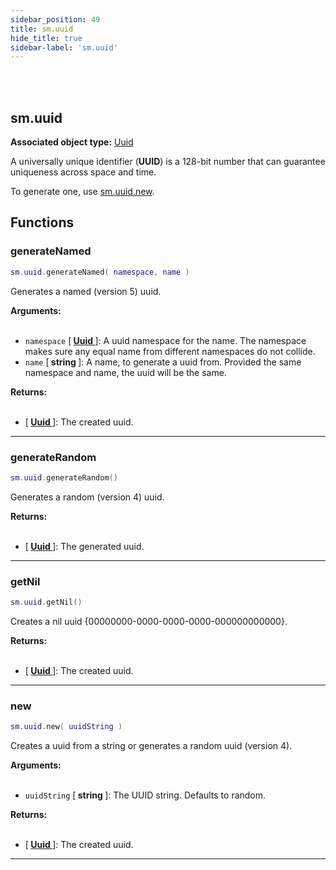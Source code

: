 ```yaml
---
sidebar_position: 49
title: sm.uuid
hide_title: true
sidebar-label: 'sm.uuid'
---
```


<br></br>

## sm.uuid

**Associated object type:** [Uuid](/docs/Game-Script-Environment/Userdata/Uuid)

A universally unique identifier (<strong>UUID</strong>) is a 128-bit number that can guarantee uniqueness across space and time.

To generate one, use [sm.uuid.new](#new).

## Functions

### generateNamed

```lua
sm.uuid.generateNamed( namespace, name )
```

Generates a named (version 5) uuid.

<strong>Arguments:</strong> <br></br>

- <code>namespace</code> [<strong> <a href="/docs/Game-Script-Environment/Userdata/Uuid"> Uuid </a> </strong>]: A uuid namespace for the name. The namespace makes sure any equal name from different namespaces do not collide.
- <code>name</code> [<strong> string </strong>]: A name, to generate a uuid from. Provided the same namespace and name, the uuid will be the same.

<strong>Returns:</strong> <br></br>

- [<strong> <a href="/docs/Game-Script-Environment/Userdata/Uuid"> Uuid </a> </strong>]: The created uuid.

---

### generateRandom

```lua
sm.uuid.generateRandom()
```

Generates a random (version 4) uuid.

<strong>Returns:</strong> <br></br>

- [<strong> <a href="/docs/Game-Script-Environment/Userdata/Uuid"> Uuid </a> </strong>]: The generated uuid.

---

### getNil

```lua
sm.uuid.getNil()
```

Creates a nil uuid {00000000-0000-0000-0000-000000000000}.

<strong>Returns:</strong> <br></br>

- [<strong> <a href="/docs/Game-Script-Environment/Userdata/Uuid"> Uuid </a> </strong>]: The created uuid.

---

### new

```lua
sm.uuid.new( uuidString )
```

Creates a uuid from a string or generates a random uuid (version 4).

<strong>Arguments:</strong> <br></br>

- <code>uuidString</code> [<strong> string </strong>]: The UUID string. Defaults to random.

<strong>Returns:</strong> <br></br>

- [<strong> <a href="/docs/Game-Script-Environment/Userdata/Uuid"> Uuid </a> </strong>]: The created uuid.

---














